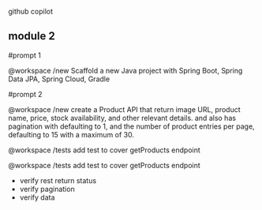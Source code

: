 github copilot

## module 2

#prompt 1

@workspace /new
Scaffold a new Java project with Spring Boot, Spring Data JPA, Spring Cloud, Gradle

#prompt 2

@workspace /new
create a Product API that return image URL, product name, price, stock availability, and other relevant details. and also has pagination with defaulting to 1, and the number of product entries per page, defaulting to 15 with a maximum of 30.

@workspace /tests
add test to cover getProducts endpoint

@workspace /tests
add test to cover getProducts endpoint
- verify rest return status
- verify pagination
- verify data